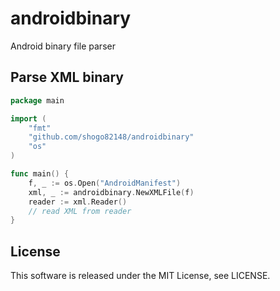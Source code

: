 androidbinary
=====

Android binary file parser

## Parse XML binary

``` go
package main

import (
	"fmt"
	"github.com/shogo82148/androidbinary"
	"os"
)

func main() {
	f, _ := os.Open("AndroidManifest")
	xml, _ := androidbinary.NewXMLFile(f)
	reader := xml.Reader()
	// read XML from reader
}
```

## License

This software is released under the MIT License, see LICENSE.
